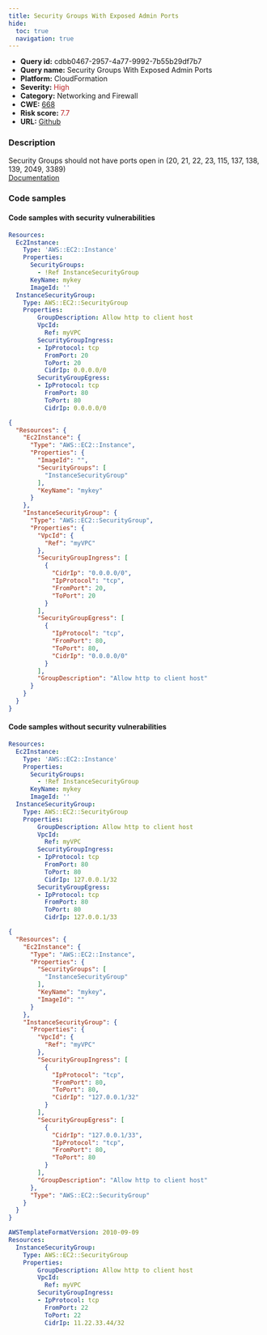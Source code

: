 ```yaml
---
title: Security Groups With Exposed Admin Ports
hide:
  toc: true
  navigation: true
---
```


<style>
  .highlight .hll {
    background-color: #ff171742;
  }
  .md-content {
    max-width: 1100px;
    margin: 0 auto;
  }
</style>

-   **Query id:** cdbb0467-2957-4a77-9992-7b55b29df7b7
-   **Query name:** Security Groups With Exposed Admin Ports
-   **Platform:** CloudFormation
-   **Severity:** <span style="color:#bb2124">High</span>
-   **Category:** Networking and Firewall
-   **CWE:** <a href="https://cwe.mitre.org/data/definitions/668.html" onclick="newWindowOpenerSafe(event, 'https://cwe.mitre.org/data/definitions/668.html')">668</a>
-   **Risk score:** <span style="color:#bb2124">7.7</span>
-   **URL:** [Github](https://github.com/Checkmarx/kics/tree/master/assets/queries/cloudFormation/aws/security_groups_with_exhibited_admin_ports)

### Description
Security Groups should not have ports open in (20, 21, 22, 23, 115, 137, 138, 139, 2049, 3389)<br>
[Documentation](https://docs.aws.amazon.com/AWSCloudFormation/latest/UserGuide/aws-properties-ec2-security-group.html)

### Code samples
#### Code samples with security vulnerabilities
```yaml title="Positive test num. 1 - yaml file" hl_lines="15"
Resources:
  Ec2Instance:
    Type: 'AWS::EC2::Instance'
    Properties:
      SecurityGroups:
        - !Ref InstanceSecurityGroup
      KeyName: mykey
      ImageId: ''
  InstanceSecurityGroup:
    Type: AWS::EC2::SecurityGroup
    Properties:
        GroupDescription: Allow http to client host
        VpcId:
          Ref: myVPC
        SecurityGroupIngress:
        - IpProtocol: tcp
          FromPort: 20
          ToPort: 20
          CidrIp: 0.0.0.0/0
        SecurityGroupEgress:
        - IpProtocol: tcp
          FromPort: 80
          ToPort: 80
          CidrIp: 0.0.0.0/0
```
```json title="Positive test num. 2 - json file" hl_lines="19"
{
  "Resources": {
    "Ec2Instance": {
      "Type": "AWS::EC2::Instance",
      "Properties": {
        "ImageId": "",
        "SecurityGroups": [
          "InstanceSecurityGroup"
        ],
        "KeyName": "mykey"
      }
    },
    "InstanceSecurityGroup": {
      "Type": "AWS::EC2::SecurityGroup",
      "Properties": {
        "VpcId": {
          "Ref": "myVPC"
        },
        "SecurityGroupIngress": [
          {
            "CidrIp": "0.0.0.0/0",
            "IpProtocol": "tcp",
            "FromPort": 20,
            "ToPort": 20
          }
        ],
        "SecurityGroupEgress": [
          {
            "IpProtocol": "tcp",
            "FromPort": 80,
            "ToPort": 80,
            "CidrIp": "0.0.0.0/0"
          }
        ],
        "GroupDescription": "Allow http to client host"
      }
    }
  }
}

```


#### Code samples without security vulnerabilities
```yaml title="Negative test num. 1 - yaml file"
Resources:
  Ec2Instance:
    Type: 'AWS::EC2::Instance'
    Properties:
      SecurityGroups:
        - !Ref InstanceSecurityGroup
      KeyName: mykey
      ImageId: ''
  InstanceSecurityGroup:
    Type: AWS::EC2::SecurityGroup
    Properties:
        GroupDescription: Allow http to client host
        VpcId:
          Ref: myVPC
        SecurityGroupIngress:
        - IpProtocol: tcp
          FromPort: 80
          ToPort: 80
          CidrIp: 127.0.0.1/32
        SecurityGroupEgress:
        - IpProtocol: tcp
          FromPort: 80
          ToPort: 80
          CidrIp: 127.0.0.1/33
```
```json title="Negative test num. 2 - json file"
{
  "Resources": {
    "Ec2Instance": {
      "Type": "AWS::EC2::Instance",
      "Properties": {
        "SecurityGroups": [
          "InstanceSecurityGroup"
        ],
        "KeyName": "mykey",
        "ImageId": ""
      }
    },
    "InstanceSecurityGroup": {
      "Properties": {
        "VpcId": {
          "Ref": "myVPC"
        },
        "SecurityGroupIngress": [
          {
            "IpProtocol": "tcp",
            "FromPort": 80,
            "ToPort": 80,
            "CidrIp": "127.0.0.1/32"
          }
        ],
        "SecurityGroupEgress": [
          {
            "CidrIp": "127.0.0.1/33",
            "IpProtocol": "tcp",
            "FromPort": 80,
            "ToPort": 80
          }
        ],
        "GroupDescription": "Allow http to client host"
      },
      "Type": "AWS::EC2::SecurityGroup"
    }
  }
}

```
```yaml title="Negative test num. 3 - yaml file"
AWSTemplateFormatVersion: 2010-09-09
Resources:
  InstanceSecurityGroup:
    Type: AWS::EC2::SecurityGroup
    Properties:
        GroupDescription: Allow http to client host
        VpcId:
          Ref: myVPC
        SecurityGroupIngress:
        - IpProtocol: tcp
          FromPort: 22
          ToPort: 22
          CidrIp: 11.22.33.44/32
```


